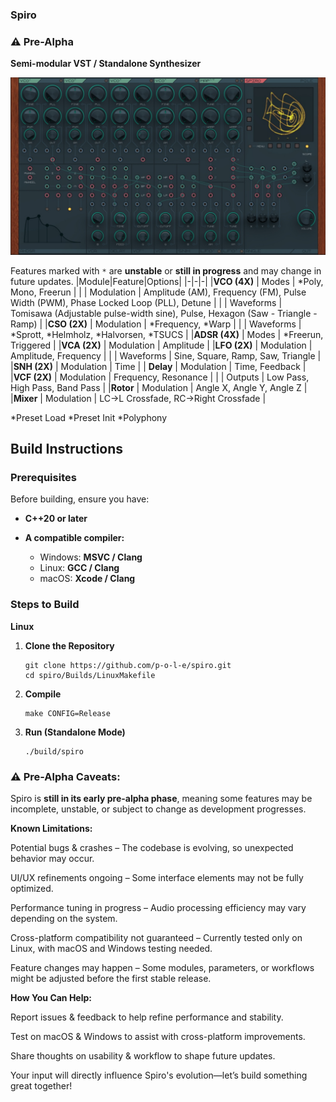 

### Spiro
### **⚠️ Pre-Alpha**

**Semi-modular VST / Standalone Synthesizer**

![UI](./Source/assets/screen_a.jpg)


Features marked with `*` are **unstable** or **still in progress** and may change in future updates.
|Module|Feature|Options| 
|-|-|-|
|**VCO (4X)**   | Modes         | *Poly, Mono, Freerun | 
|               | Modulation    | Amplitude (AM), Frequency (FM), Pulse Width (PWM), Phase Locked Loop (PLL), Detune |
|               | Waveforms     | Tomisawa (Adjustable pulse-width sine), Pulse, Hexagon (Saw - Triangle - Ramp) |
|**CSO (2X)**   | Modulation    | *Frequency, *Warp |
|               | Waveforms     | *Sprott, *Helmholz, *Halvorsen, *TSUCS |
|**ADSR (4X)**  | Modes         | *Freerun, Triggered |
|**VCA (2X)**   | Modulation    | Amplitude |
|**LFO (2X)**   | Modulation    | Amplitude, Frequency |
|               | Waveforms     | Sine, Square, Ramp, Saw, Triangle |
|**SNH (2X)**	| Modulation  	| Time |
|  **Delay**	| Modulation 	| Time, Feedback |
|**VCF (2X)**	| Modulation 	| Frequency, Resonance |
|				| Outputs		| Low Pass, High Pass, Band Pass |
|**Rotor** 		| Modulation 	| Angle X, Angle Y, Angle Z |
|**Mixer**		| Modulation 	| LC->L Crossfade, RC->Right Crossfade |

*Preset Load 
*Preset Init
*Polyphony

##  Build Instructions

### **Prerequisites**

Before building, ensure you have:

-   **C++20 or later**

-   **A compatible compiler:**
    
    -   Windows: **MSVC / Clang**
    -   Linux: **GCC / Clang**
    -   macOS: **Xcode / Clang**
        

### **Steps to Build**
**Linux**
1.  **Clone the Repository**
    ```
    git clone https://github.com/p-o-l-e/spiro.git
    cd spiro/Builds/LinuxMakefile
    ```
3.  **Compile** 
    ```
    make CONFIG=Release
    
    ```
4.  **Run (Standalone Mode)**
    ```
    ./build/spiro
    
    ```

### **⚠️ Pre-Alpha Caveats:**

Spiro is **still in its early pre-alpha phase**, meaning some features may be incomplete, unstable, or subject to change as development progresses.

**Known Limitations:**

Potential bugs & crashes – The codebase is evolving, so unexpected behavior may occur.

UI/UX refinements ongoing – Some interface elements may not be fully optimized.

Performance tuning in progress – Audio processing efficiency may vary depending on the system.

Cross-platform compatibility not guaranteed – Currently tested only on Linux, with macOS and Windows testing needed.

Feature changes may happen – Some modules, parameters, or workflows might be adjusted before the first stable release.

**How You Can Help:**

Report issues & feedback to help refine performance and stability.

Test on macOS & Windows to assist with cross-platform improvements.

Share thoughts on usability & workflow to shape future updates.

Your input will directly influence Spiro's evolution—let’s build something great together!

